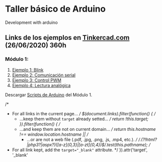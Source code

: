 # Taller básico de Arduino
Development with arduino

## Links de los ejemplos en [Tinkercad.com](https://www.tinkercad.com/)  (26/06/2020) 360h


### Módulo 1:
1. [Ejemplo 1: Blink](https://www.tinkercad.com/things/e0gzRiL9gP1-ejemplo-1-blink/editel?sharecode=ay08FT8b3fFBhm-3ZH7ngA4aT5ubjjLN4JDV97BeUUA)
2. [Ejemplo 2: Comunicación serial](https://www.tinkercad.com/things/eU47CH3TLI3-ejemplo-2-comunicacion-serial/editel?sharecode=fBCT8n6m4U__5fZ2fTRpjBNXwhF_0X8F-yxu5W9QcdE)
3. [Ejemplo 3:  Control PWM](https://www.tinkercad.com/things/j7FX1q0Dqo7-ejemplo-3-control-pwm/editel?sharecode=dk92Qc-m-E6xAAS2yrwqjimdvX8OhAOwt11PyeSXr6s)
4. [Ejemplo 4: Lectura analógica](https://www.tinkercad.com/things/bWROp4ul4Of-ejemplo-4-lectura-analogica/editel?sharecode=2qX-emEPXYNpc-FOdddp5Gm9lJsV9sHpomDEY0NsS8Q)


Descargar [Scripts de Arduino](https://github.com/JuliansCastro/Arduino/blob/master/Scripts/Module%201/Module%201.zip?raw=true) del Módulo 1.




<!--
### Módulo 2:
1.
2.
3.
4.
-->

/*
 * For all links in the current page...
 */
$(document.links).filter(function() {
    /*
     * ...keep them without `target` already setted...
     */
    return !this.target;
}).filter(function() {
    /*
     * ...and keep them are not on current domain...
     */
    return this.hostname !== window.location.hostname ||
        /*
         * ...or are not a web file (.pdf, .jpg, .png, .js, .mp4, etc.).
         */
        /\.(?!html?|php3?|aspx?)([a-z]{0,3}|[a-zt]{0,4})$/.test(this.pathname);
/*
 * For all link kept, add the `target="_blank"` attribute. 
 */
}).attr('target', '_blank'